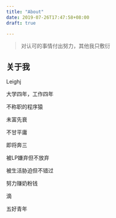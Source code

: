 ```yaml
---
title: "About"
date: 2019-07-26T17:47:58+08:00
draft: true

---
```


> 对认可的事情付出努力，其他我只敷衍

<!--more-->

## 关于我

Leighj

大学四年，工作四年

不称职的程序猿

未富先衰

不甘平庸

即将奔三

被LP嫌弃但不放弃

被生活胁迫但不错过

努力赚奶粉钱

滴

五好青年
